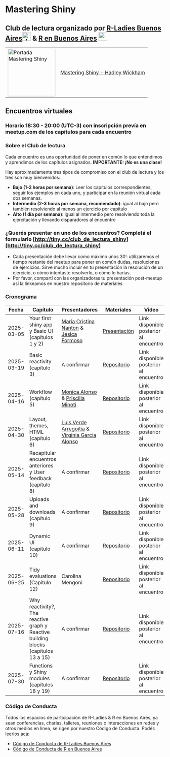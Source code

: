 # Mastering Shiny


## Club de lectura organizado por [R-Ladies Buenos Aires](https://github.com/RLadies-BA)<img height="27" src="https://avatars.githubusercontent.com/u/38664570?s=200&v=4" alt="rladies buenos aires logo"> & [R en Buenos Aires](https://github.com/renbaires) <img height="27" src="https://avatars.githubusercontent.com/u/43609757" alt="r en buenos aires logo">

<table>
  <tr>
    <td>
      <img src="https://mastering-shiny.org/cover.png" alt="Portada Mastering Shiny" width="150">
    </td>
    <td>
      <a href="https://mastering-shiny.org/">Mastering Shiny - Hadley Wickham</a>
    </td>
  </tr>
</table>


## Encuentros virtuales
### Horario 18:30 - 20:00 (UTC-3) con inscripción prevía en meetup.com de los capítulos para cada encuentro

### Sobre el Club de lectura
Cada encuentro es una oportunidad de poner en común lo que entendimos y aprendimos de los capítulos asignados. **IMPORTANTE: ¡No es una clase!** 

Hay aproximadamente tres tipos de compromiso con el club de lectura y los tres son muy bienvenidos:
-  **Bajo (1-2 horas por semana)**: Leer los capítulos correspondientes, seguir los ejemplos en cada uno, y participar en la reunión virtual cada dos semanas.
-  **Intermedio (2-3 horas por semana, recomendado)**: igual al bajo pero también resolviendo al menos un ejercicio por capítulo
-  **Alto (1 día por semana)**: igual al intermedio pero resolviendo toda la ejercitación y llevando disparadores al encuentro

### ¿Querés presentar en uno de los encuentros? Completá el formulario  [http://tiny.cc/club_de_lectura_shiny](http://tiny.cc/club_de_lectura_shiny) 
-  Cada presentación debe llevar como máximo unos 30’: utilizaremos el tiempo restante del meetup para poner en común dudas, resoluciones de ejercicios. Sirve mucho incluir en tu presentación la resolución de un ejercicio, o cómo intentaste resolverlo, o cómo lo harías. 
-  Por favor, compartí con las organizadoras tu presentación post-meetup así la linkeamos en nuestro repositorio de materiales


### Cronograma

| Fecha       | Capítulo                    | Presentadores              | Materiales                                    | Video |
|-------------|-----------------------------------------|----------------------|-----------------------------------------|--------------------|
| 2025-03-05  |Your first shiny app y Basic UI (capítulos 1 y 2) | [María Cristina Nanton](https://github.com/mcnanton) & [Jesica Formoso](https://github.com/JFormoso) | [Presentación](https://mcnanton.github.io/RLadiesBA-Shiny_book_club-1/)| Link disponible posterior al encuentro |
| 2025-03-19  | Basic reactivity (capítulo 3) | A confirmar | [Repositorio](https://github.com/RLadies-BA/mastering-shiny)| Link disponible posterior al encuentro |
| 2025-04-16  | Workflow (capítulo 5) | [Monica Alonso](https://github.com/monialo2000) & [Priscilla Minoti](https://github.com/pmnatural) | [Repositorio](https://github.com/RLadies-BA/mastering-shiny)| Link disponible posterior al encuentro |
| 2025-04-30  | Layout, themes, HTML (capítulo 6) | [Luis Verde Arregoitia](https://github.com/luisdva/) & [Virginia García Alonso](https://github.com/virginiagarciaalonso) | [Repositorio](https://github.com/RLadies-BA/mastering-shiny)| Link disponible posterior al encuentro |
| 2025-05-14  | Recapitular encuentros anteriores y User feedback (capítulo 8) | A confirmar | [Repositorio](https://github.com/RLadies-BA/mastering-shiny)| Link disponible posterior al encuentro |
| 2025-05-28  | Uploads and downloads (capítulo 9) | A confirmar | [Repositorio](https://github.com/RLadies-BA/mastering-shiny)| Link disponible posterior al encuentro |
| 2025-06-11  | Dynamic UI (capítulo 10) | A confirmar | [Repositorio](https://github.com/RLadies-BA/mastering-shiny)| Link disponible posterior al encuentro |
| 2025-06-25  | Tidy evaluations (Capítulo 12) | Carolina Mengoni | [Repositorio](https://github.com/RLadies-BA/mastering-shiny)| Link disponible posterior al encuentro |
| 2025-07-16  | Why reactivity?, The reactive graph y Reactive building blocks (capítulos 13 a 15) | A confirmar | [Repositorio](https://github.com/RLadies-BA/mastering-shiny)| Link disponible posterior al encuentro |
| 2025-07-30  | Functions y Shiny modules (capítulos 18 y 19) | A confirmar | [Repositorio](https://github.com/RLadies-BA/mastering-shiny)| Link disponible posterior al encuentro |



### Código de Conducta
Todos los espacios de participación de R-Ladies & R en Buenos Aires, ya sean conferencias, charlas, talleres, reuniones o interacciones en redes y otros medios en línea, se rigen por nuestro Código de Conducta. Podés leerlos acá:

- [Código de Conducta de R-Ladies Buenos Aires](https://github.com/rladies/.github/blob/master/CODE_OF_CONDUCT.md#spanish)
- [Código de Conducta de R en Buenos Aires]( https://renbaires.github.io/cdc)

